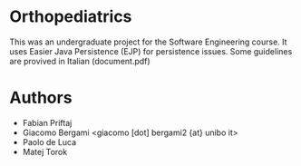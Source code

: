 Orthopediatrics
===============

This was an undergraduate project for the Software Engineering course. It uses Easier Java Persistence (EJP) for persistence issues. Some guidelines are provived in Italian (document.pdf)

Authors
===============

* Fabian Priftaj
* Giacomo Bergami <giacomo [dot] bergami2 {at} unibo <dot> it>
* Paolo de Luca
* Matej Torok
